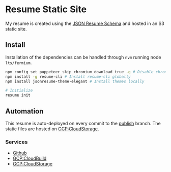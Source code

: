 # Resume Static Site

My resume is created using the [JSON Resume Schema](https://jsonresume.org/schema/) and hosted in an S3 static site.

## Install

Installation of the dependencies can be handled through `nvm` running node `lts/fermium`.

```bash
npm config set puppeteer_skip_chromium_download true -g # Disable chromium download
npm install -g resume-cli # Install resume-cli globally
npm install jsonresume-theme-elegant # Install themes locally

# Initialize
resume init
```

## Automation
This resume is auto-deployed on every commit to the [publish](https://github.com/nicholasvmoore/resume-moorenix-com/tree/publish) branch. The static files are hosted on [GCP:CloudStorage](https://cloud.google.com/storage/docs/hosting-static-website).

### Services
- [Github](https://github.com/nicholasvmoore/resume-moorenix-com)
- [GCP:CloudBuild](https://cloud.google.com/build/docs/how-to)
- [GCP:CloudStorage](https://cloud.google.com/storage/docs/hosting-static-website)